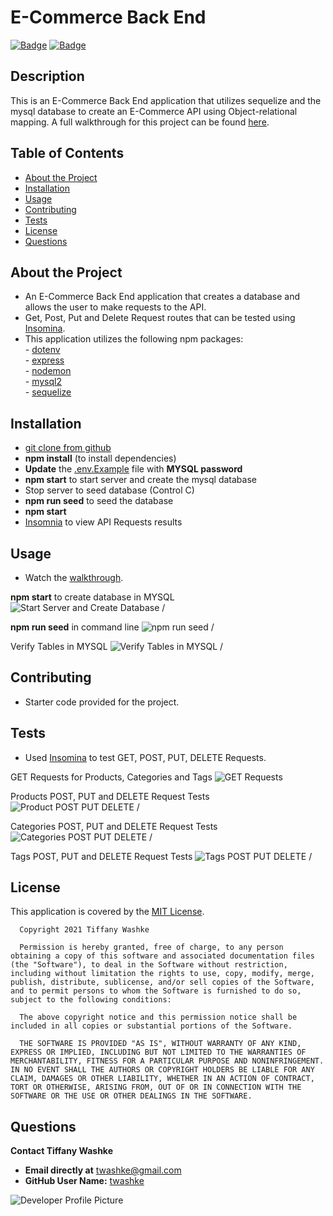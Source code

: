 # E-Commerce Back End

[![Badge](https://img.shields.io/badge/GitHub-twashke-blueviolet?style=flat-square&logo=appveyor)](https://github.com/twashke) [![Badge](https://img.shields.io/badge/License-MIT-blue)](https://opensource.org/licenses/MIT)

## Description

This is an E-Commerce Back End application that utilizes sequelize and the mysql database to create an E-Commerce API using Object-relational mapping.  A full walkthrough for this project can be found [here](insertlink).

## Table of Contents 

- [About the Project](#about-the-project)
- [Installation](#installation)
- [Usage](#usage)
- [Contributing](#contributing)
- [Tests](#tests)
- [License](#license)
- [Questions](#questions)

## About the Project

- An E-Commerce Back End application that creates a database and allows the user to make requests to the API.
- Get, Post, Put and Delete Request routes that can be tested using [Insomina](https://insomnia.rest/).
- This application utilizes the following npm packages: \
      - [dotenv](https://www.npmjs.com/package/dotenv) \
      - [express](https://www.npmjs.com/package/express) \
      - [nodemon](https://www.npmjs.com/package/nodemon) \
      - [mysql2](https://www.npmjs.com/package/mysql2) \
      - [sequelize](https://www.npmjs.com/package/sequelize) 

## Installation

- [git clone from github](https://github.com/twashke/E-Commerce-Back-End) 
- **npm install** (to install dependencies)
- **Update** the [.env.Example](.env.EXAMPLE) file with **MYSQL password**
- **npm start** to start server and create the mysql database
- Stop server to seed database (Control C)
- **npm run seed** to seed the database
- **npm start**
- [Insomnia](https://insomnia.rest/) to view API Requests results

## Usage

- Watch the [walkthrough](insertlinkhere).

 **npm start** to create database in MYSQL 
![Start Server and Create Database](Assets/images/server-start-drop-database.gif) /

**npm run seed** in command line 
![npm run seed](Assets/images/npm-run-seed.gif) /

Verify Tables in MYSQL 
![Verify Tables in MYSQL](Assets/images/verify-database-mysql.gif) /

## Contributing

- Starter code provided for the project.

## Tests

- Used [Insomina](https://insomnia.rest/) to test GET, POST, PUT, DELETE Requests.

GET Requests for Products, Categories and Tags 
![GET Requests](Assets/images/verify-GET-Requests.gif) 

Products POST, PUT and DELETE Request Tests
![Product POST PUT DELETE](Assets/images/products-post-put-delete.gif) /

Categories POST, PUT and DELETE Request Tests
![Categories POST PUT DELETE](Assets/images/categories-post-put-delete.gif) /

Tags POST, PUT and DELETE Request Tests
![Tags POST PUT DELETE](Assets/images/tags-post-put-delete.gif) /

## License

This application is covered by the [MIT License](https://opensource.org/licenses/MIT). 
       
      Copyright 2021 Tiffany Washke

      Permission is hereby granted, free of charge, to any person obtaining a copy of this software and associated documentation files (the "Software"), to deal in the Software without restriction, including without limitation the rights to use, copy, modify, merge, publish, distribute, sublicense, and/or sell copies of the Software, and to permit persons to whom the Software is furnished to do so, subject to the following conditions:
      
      The above copyright notice and this permission notice shall be included in all copies or substantial portions of the Software.
      
      THE SOFTWARE IS PROVIDED "AS IS", WITHOUT WARRANTY OF ANY KIND, EXPRESS OR IMPLIED, INCLUDING BUT NOT LIMITED TO THE WARRANTIES OF MERCHANTABILITY, FITNESS FOR A PARTICULAR PURPOSE AND NONINFRINGEMENT. IN NO EVENT SHALL THE AUTHORS OR COPYRIGHT HOLDERS BE LIABLE FOR ANY CLAIM, DAMAGES OR OTHER LIABILITY, WHETHER IN AN ACTION OF CONTRACT, TORT OR OTHERWISE, ARISING FROM, OUT OF OR IN CONNECTION WITH THE SOFTWARE OR THE USE OR OTHER DEALINGS IN THE SOFTWARE.


## Questions

**Contact Tiffany Washke**

- **Email directly at** twashke@gmail.com
- **GitHub User Name:** [twashke](https://github.com/twashke)

![Developer Profile Picture](https://avatars.githubusercontent.com/u/79234530?v=4) 

